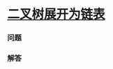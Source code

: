 # [二叉树展开为链表](https://leetcode-cn.com/problems/flatten-binary-tree-to-linked-list)

### 问题



### 解答

```

```

